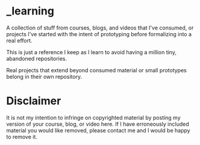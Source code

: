 # _learning
A collection of stuff from courses, blogs, and videos that I've consumed, or projects
I've started with the intent of prototyping before formalizing into a real effort.

This is just a reference I keep as I learn to avoid having a million tiny, abandoned repositories.

Real projects that extend beyond consumed material or small prototypes belong in their own repository.

# Disclaimer
It is not my intention to infringe on copyrighted material by posting my version of your
course, blog, or video here.  If I have erroneously included material you
would like removed, please contact me and I would be happy to remove it.


